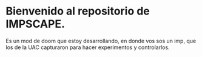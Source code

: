 # Bienvenido al repositorio de IMPSCAPE.

Es un mod de doom que estoy desarrollando, en donde vos sos un imp, que los de la UAC capturaron para hacer experimentos y controlarlos.